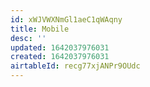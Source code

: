```yaml
---
id: xWJVWXNmGl1aeC1qWAqny
title: Mobile
desc: ''
updated: 1642037976031
created: 1642037976031
airtableId: recg77xjANPr9OUdc
---
```


